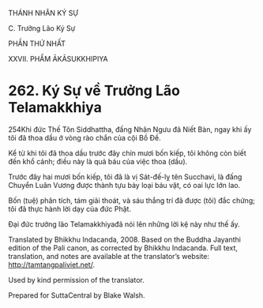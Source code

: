 THÁNH NHÂN KÝ SỰ

C. Trưởng Lão Ký Sự

PHẦN THỨ NHẤT

XXVII. PHẨM ĀKĀSUKKHIPIYA

# 262\. Ký Sự về Trưởng Lão Telamakkhiya

254Khi đức Thế Tôn Siddhattha, đấng Nhân Ngưu đã Niết Bàn, ngay khi ấy tôi đã thoa dầu ở vòng rào chắn của cội Bồ Đề.

Kể từ khi tôi đã thoa dầu trước đây chín mươi bốn kiếp, tôi không còn biết đến khổ cảnh; điều này là quả báu của việc thoa (dầu).

Trước đây hai mươi bốn kiếp, tôi đã là vị Sát-đế-lỵ tên Succhavi, là đấng Chuyển Luân Vương được thành tựu bảy loại báu vật, có oai lực lớn lao.

Bốn (tuệ) phân tích, tám giải thoát, và sáu thắng trí đã được (tôi) đắc chứng; tôi đã thực hành lời dạy của đức Phật.

Đại đức trưởng lão Telamakkhiyađã nói lên những lời kệ này như thế ấy.

Translated by Bhikkhu Indacanda, 2008. Based on the Buddha Jayanthi edition of the Pali canon, as corrected by Bhikkhu Indacanda. Full text, translation, and notes are available at the translator’s website: http://tamtangpaliviet.net/.

Used by kind permission of the translator.

Prepared for SuttaCentral by Blake Walsh.